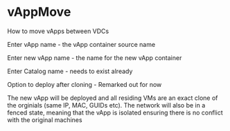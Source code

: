# vAppMove
How to move vApps between VDCs

Enter vApp name - the vApp container source name

Enter new vApp name - the name for the new vApp container

Enter Catalog name - needs to exist already

Option to deploy after cloning - Remarked out for now

The new vApp will be deployed and all residing VMs are an exact clone of the orginials (same IP, MAC, GUIDs etc).  The network will also be in a fenced state, meaning that the vApp is isolated ensuring there is no conflict with the original machines
